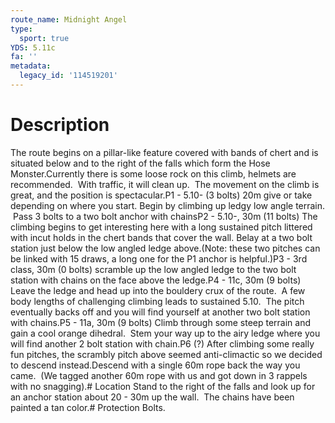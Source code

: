 ```yaml
---
route_name: Midnight Angel
type:
  sport: true
YDS: 5.11c
fa: ''
metadata:
  legacy_id: '114519201'
---
```

# Description
The route begins on a pillar-like feature covered with bands of chert and is situated below and to the right of the falls which form the Hose Monster.Currently there is some loose rock on this climb, helmets are recommended.  With traffic, it will clean up.  The movement on the climb is great, and the position is spectacular.P1 - 5.10- (3 bolts) 20m give or take depending on where you start. Begin by climbing up ledgy low angle terrain.  Pass 3 bolts to a two bolt anchor with chainsP2 - 5.10-, 30m (11 bolts) The climbing begins to get interesting here with a long sustained pitch littered with incut holds in the chert bands that cover the wall. Belay at a two bolt station just below the low angled ledge above.(Note: these two pitches can be linked with 15 draws, a long one for the P1 anchor is helpful.)P3 - 3rd class, 30m (0 bolts) scramble up the low angled ledge to the two bolt station with chains on the face above the ledge.P4 - 11c, 30m (9 bolts) Leave the ledge and head up into the bouldery crux of the route.  A few body lengths of challenging climbing leads to sustained 5.10.  The pitch eventually backs off and you will find yourself at another two bolt station with chains.P5 - 11a, 30m (9 bolts) Climb through some steep terrain and gain a cool orange dihedral.  Stem your way up to the airy ledge where you will find another 2 bolt station with chain.P6 (?) After climbing some really fun pitches, the scrambly pitch above seemed anti-climactic so we decided to descend instead.Descend with a single 60m rope back the way you came.  (We tagged another 60m rope with us and got down in 3 rappels with no snagging).# Location
Stand to the right of the falls and look up for an anchor station about 20 - 30m up the wall.  The chains have been painted a tan color.# Protection
Bolts.
